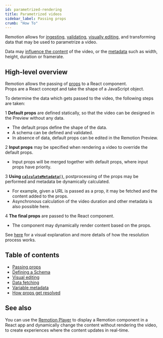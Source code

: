 ```yaml
---
id: parametrized-rendering
title: Parametrized videos
sidebar_label: Passing props
crumb: "How To"
---
```


Remotion allows for [ingesting](/docs/passing-props), [validating](/docs/schemas), [visually editing](/docs/visual-editing), and transforming data that may be used to parametrize a video.

Data may [influence the content](/docs/data-fetching) of the video, or the [metadata](/docs/dynamic-metadata) such as width, height, duration or framerate.

## High-level overview

Remotion allows the passing of [props](https://react.dev/learn/passing-props-to-a-component) to a React component.  
Props are a React concept and take the shape of a JavaScript object.

To determine the data which gets passed to the video, the following steps are taken:

<Step>1</Step> <strong>Default props</strong> are defined statically, so that the video can be designed in the Preview without any data. <br/>

<ul>
<li>
The default props define the shape of the data.
</li>
<li>
A schema can be defined and validated.
</li>
<li>
In absence of data, default props can be edited in the Remotion Preview.
</li>
</ul>
<Step>2</Step> <strong>Input props</strong> may be specified when rendering a video to override the default props.<br/>
<ul>
<li>
Input props will be merged together with default props, where input props have priority.
</li>
</ul>

<Step>3</Step> <strong>Using <a href="/docs/data-fetching"><code>calculateMetadata()</code></a></strong>, postprocessing of the props may be performed and metadata be dynamically calculated.<br/>

<ul>
<li>
For example, given a URL is passed as a prop, it may be fetched and the content added to the props.
</li>
<li>
Asynchronous calculation of the video duration and other metadata is also possible here.
</li>
</ul>
<Step>4</Step> <strong>The final props</strong> are passed to the React component.
<ul>
<li>
The component may dynamically render content based on the props.
</li>
</ul>

See [here](/docs/props-resolution) for a visual explanation and more details of how the resolution process works.

## Table of contents

- [Passing props](/docs/passing-props)
- [Defining a Schema](/docs/schemas)
- [Visual editing](/docs/visual-editing)
- [Data fetching](/docs/data-fetching)
- [Variable metadata](/docs/dynamic-metadata)
- [How props get resolved](/docs/props-resolution)

## See also

You can use the [Remotion Player](/docs/player) to display a Remotion component in a React app and dynamically change the content without rendering the video, to create experiences where the content updates in real-time.
